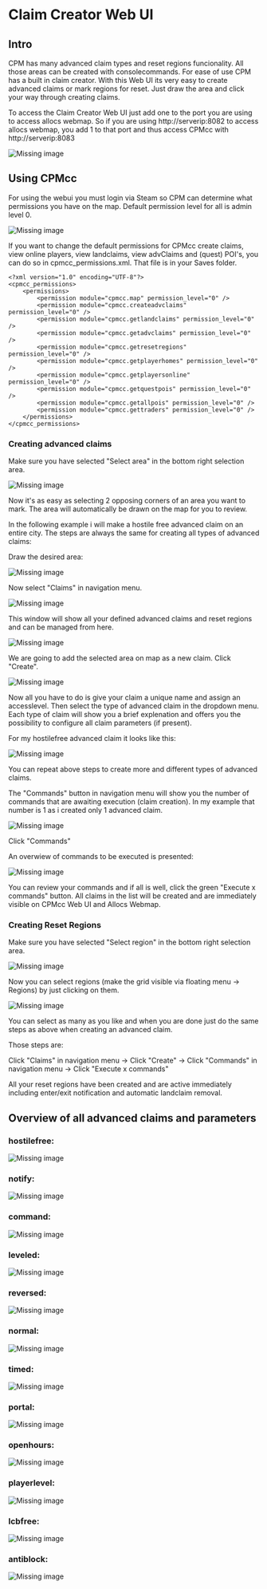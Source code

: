 # Claim Creator Web UI

## Intro

CPM has many advanced claim types and reset regions funcionality. All those areas can be created with consolecommands. For ease of use CPM has a built in claim creator.
With this Web UI its very easy to create advanced claims or mark regions for reset. Just draw the area and click your way through creating claims.

To access the Claim Creator Web UI just add one to the port you are using to access allocs webmap.
So if you are using http://serverip:8082 to access allocs webmap, you add 1 to that port and thus access CPMcc with http://serverip:8083

![Missing image](/assets/images/CPM/claimCreator/complete1.png)

## Using CPMcc

For using the webui you must login via Steam so CPM can determine what permissions you have on the map. Default permission level for all is admin level 0.

![Missing image](/assets/images/CPM/claimCreator/login1.png)

If you want to change the default permissions for CPMcc create claims, view online players, view landclaims, view advClaims and (quest) POI's, you can do so in cpmcc_permissions.xml. That file is in your Saves folder.

````
<?xml version="1.0" encoding="UTF-8"?>
<cpmcc_permissions>
	<permissions>
		<permission module="cpmcc.map" permission_level="0" />
		<permission module="cpmcc.createadvclaims" permission_level="0" />
		<permission module="cpmcc.getlandclaims" permission_level="0" />
		<permission module="cpmcc.getadvclaims" permission_level="0" />
		<permission module="cpmcc.getresetregions" permission_level="0" />
		<permission module="cpmcc.getplayerhomes" permission_level="0" />
		<permission module="cpmcc.getplayersonline" permission_level="0" />
		<permission module="cpmcc.getquestpois" permission_level="0" />
		<permission module="cpmcc.getallpois" permission_level="0" />
		<permission module="cpmcc.gettraders" permission_level="0" />	
	</permissions>
</cpmcc_permissions>
````

### Creating advanced claims

Make sure you have selected "Select area" in the bottom right selection area.

![Missing image](/assets/images/CPM/claimCreator/navarea.png)

Now it's as easy as selecting 2 opposing corners of an area you want to mark. The area will automatically be drawn on the map for you to review.

In the following example i will make a hostile free advanced claim on an entire city. The steps are always the same for creating all types of advanced claims:

Draw the desired area:

![Missing image](/assets/images/CPM/claimCreator/selection.png)

Now select "Claims" in navigation menu.

![Missing image](/assets/images/CPM/claimCreator/claims.png)

This window will show all your defined advanced claims and reset regions and can be managed from here.

![Missing image](/assets/images/CPM/claimCreator/claims_overview.png)

We are going to add the selected area on map as a new claim. Click "Create".

![Missing image](/assets/images/CPM/claimCreator/createclaim.png)

Now all you have to do is give your claim a unique name and assign an accesslevel. Then select the type of advanced claim in the dropdown menu. Each type of claim will show you a brief explenation and offers you the possibility to configure all claim parameters (if present).

For my hostilefree advanced claim it looks like this:

![Missing image](/assets/images/CPM/claimCreator/hostilefree.png)

You can repeat above steps to create more and different types of advanced claims.

The "Commands" button in navigation menu will show you the number of commands that are awaiting execution (claim creation). In my example that number is 1 as i created only 1 advanced claim.

![Missing image](/assets/images/CPM/claimCreator/commands.png)

Click "Commands"

An overwiew of commands to be executed is presented:

![Missing image](/assets/images/CPM/claimCreator/commandsoverview.png)

You can review your commands and if all is well, click the green "Execute x commands" button. All claims in the list will be created and are immediately visible on CPMcc Web UI and Allocs Webmap.

### Creating Reset Regions

Make sure you have selected "Select region" in the bottom right selection area.

![Missing image](/assets/images/CPM/claimCreator/navregion.png)

Now you can select regions (make the grid visible via floating menu -> Regions) by just clicking on them.

![Missing image](/assets/images/CPM/claimCreator/regions.png)

You can select as many as you like and when you are done just do the same steps as above when creating an advanced claim.

Those steps are:

Click "Claims" in navigation menu -> Click "Create" -> Click "Commands" in navigation menu -> Click "Execute x commands"

All your reset regions have been created and are active immediately including enter/exit notification and automatic landclaim removal.

## Overview of all advanced claims and parameters

### hostilefree:

![Missing image](/assets/images/CPM/claimCreator/hf.png)

### notify:

![Missing image](/assets/images/CPM/claimCreator/notify.png)

### command:

![Missing image](/assets/images/CPM/claimCreator/command.png)

### leveled:

![Missing image](/assets/images/CPM/claimCreator/leveled.png)

### reversed:

![Missing image](/assets/images/CPM/claimCreator/reversed.png)

### normal:

![Missing image](/assets/images/CPM/claimCreator/normal.png)

### timed:

![Missing image](/assets/images/CPM/claimCreator/timed.png)

### portal:

![Missing image](/assets/images/CPM/claimCreator/portal.png)

### openhours:

![Missing image](/assets/images/CPM/claimCreator/openhours.png)

### playerlevel:

![Missing image](/assets/images/CPM/claimCreator/playerlevel.png)

### lcbfree:

![Missing image](/assets/images/CPM/claimCreator/lcbfree.png)

### antiblock:

![Missing image](/assets/images/CPM/claimCreator/antiblock.PNG)
